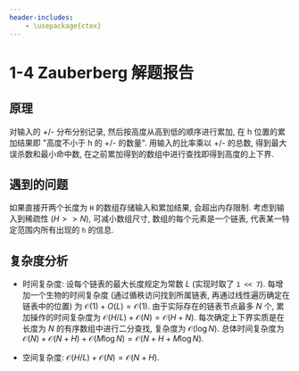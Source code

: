 ```yaml
---
header-includes:
    - \usepackage{ctex}
---
```


# 1-4 Zauberberg 解题报告

## 原理

对输入的 +/- 分布分别记录, 然后按高度从高到低的顺序进行累加, 在 h 位置的累加结果即 "高度不小于 h 的 +/- 的数量". 用输入的比率乘以 +/- 的总数, 得到最大误杀数和最小命中数, 在之前累加得到的数组中进行查找即得到高度的上下界.

## 遇到的问题
如果直接开两个长度为 `H` 的数组存储输入和累加结果, 会超出内存限制. 考虑到输入到稀疏性 ($H >> N$), 可减小数组尺寸, 数组的每个元素是一个链表, 代表某一特定范围内所有出现的 `h` 的信息.

## 复杂度分析

- 时间复杂度: 设每个链表的最大长度规定为常数 $L$ (实现时取了 `1 << 7`). 每增加一个生物的时间复杂度 (通过循秩访问找到所属链表, 再通过线性遍历确定在链表中的位置) 为 $\mathcal{O}(1)+O(L)=\mathcal{O}(1)$. 由于实际存在的链表节点最多 $N$ 个, 累加操作的时间复杂度为 $\mathcal{O}(H/L)+\mathcal{O}(N)=\mathcal{O}(H+N)$. 每次确定上下界实质是在长度为 $N$ 的有序数组中进行二分查找, 复杂度为 $\mathcal{O}(\log{N})$. 总体时间复杂度为 $\mathcal{O}(N)+\mathcal{O}(N+H)+\mathcal{O}(M\log{N})=\mathcal{O}(N+H+M\log{N})$.

- 空间复杂度: $\mathcal{O}(H/L)+\mathcal{O}(N)=\mathcal{O}(N+H)$.